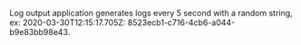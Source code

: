 Log output application generates logs every 5 second with a random string, 
ex: 2020-03-30T12:15:17.705Z: 8523ecb1-c716-4cb6-a044-b9e83bb98e43.